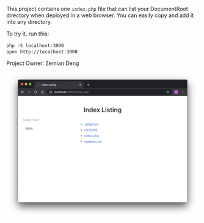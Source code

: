 This project contains one `index.php` file that can list your DocumentRoot directory
when deployed in a web browser. You can easily copy and add it into any directory.

To try it, run this:

	php -S localhost:3000
	open http://localhost:3000

Project Owner: Zemian Deng


![Screenshot](docs/screenshot.png)
